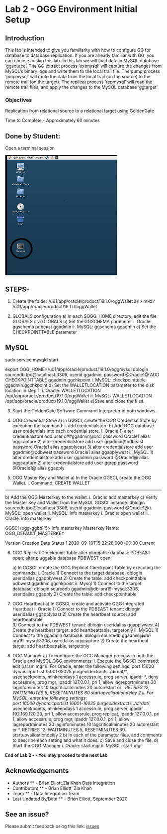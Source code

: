 #  Lab 2 -  OGG Environment Initial Setup

## Introduction

This lab is intended to give you familiarity with how to configure GG for database to database replication. If you are already familiar with GG, you can choose to skip this lab.
In this lab we will load data in MySQL database ‘ggsource’. The GG extract process ‘extmysql’ will
capture the changes from MySQL’s binary logs and write them to the local trail file. The pump process
‘pmpmysql’ will route the data from the local trail (on the source) to the remote trail (on the target). The replicat process ‘repmysql’ will read the remote trail files, and apply the changes to the MySQL database ‘ggtarget’

### Objectives
Replication from relational source to a relational target using GoldenGate


Time to Complete -
Approximately 60 minutes

## Done by Student:

Open a terminal session

![](./images/terminal2.png)

## STEPS-

1. Create the folder /u01/app/oracle/product/19.1.0/oggWallet
   a) > mkdir /u01/app/oracle/product/19.1.0/oggWallet

2. GLOBALS configuration
   a) In each $OGG_HOME directory, edit the file GLOBALS
      i. vi GLOBALS
   b) Set the GGSCHEMA parameter
      i. Oracle: ggschema pdbeast.ggadmin
	  ii. MySQL: ggschema ggadmin
   c) Set the CHECKPOINTTABLE parameter

## MySQL

sudo service mysqld start

export OGG_HOME=/u01/app/oracle/product/19.1.0/oggmysql
dblogin sourcedb tpc@localhost:3306, userid ggadmin, password @Oracle1@
ADD CHECKPOINTTABLE ggadmin.ggchkpoint
      i. MySQL: checkpointtable ggadmin.ggchkpoint
   d) Set the WALLETLOCATION parameter to the disk location in step 1.
      i. Oracle: WALLETLOCATION /opt/app/oracle/product/19.1.0/oggWallet
	  ii. MySQL: WALLETLOCATION /opt/app/oracle/product/19.1.0/oggWallet
   e)Save and close the files.

3. Start the GoldenGate Software Command Interpreter in both windows.

4. OGG Credential Store
   a) In GGSCI, create the OGG Credential Store by executing the command: 
      i. add credentialstore
   b) Add OGG database user credentials into each credential store.
      i. Oracle
	     1) alter credentialstore add user c##ggadmin@orcl password Oracle1 alias oggcapture
		 2) alter credentialstore add user ggadmin@pdbeast password Oracle1 alias ggapplyeast
		 3) alter credentialstore add user ggadmin@pdbwest password Oracle1 alias ggapplywest
       ii. MySQL
           1) alter credentialstore add user ggadmin password @Oracle1@ alias oggcapture
           2) alter credentialstore add user ggrep password @Oracle1@ alias ggapply

5. OGG Master Key and Wallet
   a) In the Oracle GGSCI, create the OGG Wallet.
      i. Command: CREATE WALLET 
 ____________________________________   
   b) Add the OGG Masterkey to the wallet.
      i. Oracle: add masterkey
   c) Verify the Master Key and Wallet from the MySQL GGSCI instance.
dblogin sourcedb tpc@localhost:3306, userid ggadmin, password @Oracle1@
      i. MySQL: open wallet
	  ii. MySQL: info masterkey
      i. Oracle: open wallet
	  ii. Oracle: info masterkey

GGSCI (ogg-ggbd) 5> info masterkey
Masterkey Name: OGG_DEFAULT_MASTERKEY

Version         Creation Date                   Status
1               2020-09-10T15:22:28.000+00:00   Current
   
6. OGG Replicat Checkpoint Table
alter pluggable database PDBEAST open;
alter pluggable database PDBWEST open;

   a) In GGSCI, create the OGG Replicat Checkpoint Table by executing the commands:
      i. Oracle
	     1) Connect to the target database: dblogin useridalias ggapplywest
		 2) Create the table: add checkpointtable pdbwest.ggadmin.ggchkpoint
      ii. Mysql
	     1) Connect to the target database: dblogin sourcedb ggadmin@db-ora19-mysql:3306, useridalias ggapply
		 2) Create the table: add checkpointtable	

7. OGG Heartbeat
   a) In GGSCI, create and activate OGG Integrated Heartbeat
      i. Oracle
         1) Connect to the PDBEAST tenant: dblogin useridalias ggapplyeast
         2) Create the heartbeat source: add heartbeattable		
         3) Connect to the PDBWEST tenant: dblogin useridalias ggapplywest
         4) Create the heartbeat target: add heartbeattable, targetonly
	  ii. MySQL
	      1) Connect to the ggadmin database: dblogin sourcedb ggadmin@db-ora19-mysql:3306, useridalias oggcapture
          2) Create the heartbeat target: add heartbeattable, targetonly
		  
8. OGG Manager
   a) To configure the OGG Manager process in both the Oracle and MySQL OGG environments:
      i. Execute the GGSCI command: edit param mgr
	  ii. For Oracle, enter the following settings:
	      port 15000
          dynamicportlist 15001-15025
          purgeoldextracts ./dirdat/*, usecheckpoints, minkeepdays 1
          accessrule, prog server, ipaddr *, deny
          accessrule, prog mgr, ipaddr 127.0.0.1, pri 1, allow
          lagreportminutes 30
          laginfominutes 10
          lagcriticalminutes 20
          autorestart er *, RETRIES 12, WAITMINUTES 5, RESETMINUTES 60
          startupvalidationdelay 2
	  ii. For MySQL, enter the following settings:	
	      port 16000
          dynamicportlist 16001-16025
          purgeoldextracts ./dirdat/*, usecheckpoints, minkeepdays 1
          accessrule, prog server, ipaddr 192.169.120.23, pri 1, allow
		  accessrule, prog replicat, ipaddr 127.0.0.1, pri 1, allow
          accessrule, prog mgr, ipaddr 127.0.0.1, pri 1, allow
          lagreportminutes 30
          laginfominutes 10
          lagcriticalminutes 20
          autorestart er *, RETRIES 12, WAITMINUTES 5, RESETMINUTES 60
          startupvalidationdelay 2
   b) In each of the parameter files, add comments to describe each setting and what it does.
   c) Save and close the file.
   d) Start the OGG Manager
      i. Oracle: start mgr
	  ii. MySQL: start mgr

**End of Lab 2 - - You may proceed to the next Lab**

## Acknowledgements

  * Authors ** - Brian Elliott,Zia Khan Data Integration
  * Contributors ** - Brian Elliott, Zia Khan
  * Team ** - Data Integration Team
  * Last Updated By/Data ** - Brian Elliott, September 2020

## See an issue?

Please submit feedback using this link: [issues](https://github.com/oracle/learning-library/issues) 
  

